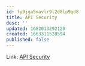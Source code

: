 ```yaml
---
id: fy9jga5mavlr9l2d8lp9qd8
title: API Security
desc: ''
updated: 1682013292120
created: 1663311528594
published: false
---
```


Link: [API Security](https://assets.ctfassets.net/tldhjvq55hjd/7ApgFe9YAhC3ST6G1qi6vK/a858c3105d9622787adc137b098165ba/API_Security.pdf)
